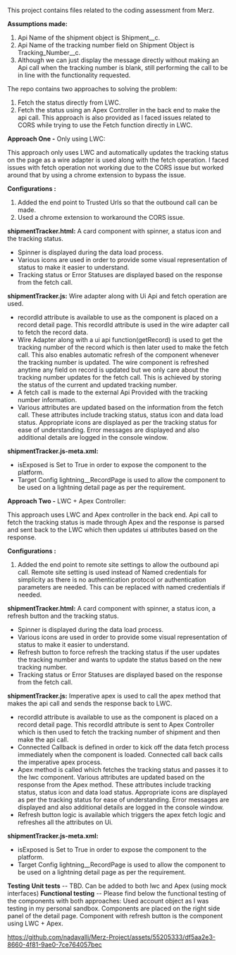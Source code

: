 This project contains files related to the coding assessment from Merz.

**Assumptions made:**
1. Api Name of the shipment object is Shipment__c.
2. Api Name of the tracking number field on Shipment Object is Tracking_Number__c.
3. Although we can just display the message directly without making an Api call when the tracking number is blank, still performing the call to be in line with the functionality requested.

The repo contains two approaches to solving the problem:
1. Fetch the status directly from LWC.
2. Fetch the status using an Apex Controller in the back end to make the api call. This approach is also provided as I faced issues related to CORS while trying to use the Fetch function directly in LWC.

**Approach One -** Only using LWC:

This approach only uses LWC and automatically updates the tracking status on the page as a wire adapter is used along with the fetch operation. I faced issues with fetch operation not working due to the CORS issue but worked around that by using a chrome extension to bypass the issue.

**Configurations :**

1. Added the end point to Trusted Urls so that the outbound call can be made.
2. Used a chrome extension to workaround the CORS issue.

**shipmentTracker.html:** A card component with spinner, a status icon and the tracking status. 

* Spinner is displayed during the data load process. 
* Various icons are used in order to provide some visual representation of status to make it easier to understand.
* Tracking status or Error Statuses are displayed based on the response from the fetch call.

**shipmentTracker.js:** Wire adapter along with Ui Api and fetch operation are used.

* recordId attribute is available to use as the component is placed on a record detail page. This recordId attribute is used in the wire adapter call to fetch the record data.
* Wire Adapter along with a ui api function(getRecord) is used to get the tracking number of the record which is then later used to make the fetch call. This also enables automatic refresh of the component whenever the tracking number is updated. The wire component is refreshed anytime any field on record is updated but we only care about the tracking number updates for the fetch call. This is achieved by storing the status of the current and updated tracking number.
* A fetch call is made to the external Api Provided with the tracking number information.
* Various attributes are updated based on the information from the fetch call. These attributes include tracking status, status icon and data load status. Appropriate icons are displayed as per the tracking status for ease of understanding. Error messages are displayed and also additional details are logged in the console window.

**shipmentTracker.js-meta.xml:** 

* isExposed is Set to True in order to expose the component to the platform.
* Target Config lightning__RecordPage is used to allow the component to be used on a lightning detail page as per the requirement.

**Approach Two -** LWC + Apex Controller:

This approach uses LWC and Apex controller in the back end. Api call to fetch the tracking status is made through Apex and the response is parsed and sent back to the LWC which then updates ui attributes based on the response.

**Configurations :**
1. Added the end point to remote site settings to allow the outbound api call. Remote site setting is used instead of Named credentials for simplicity as there is no authentication protocol or authentication parameters are needed. This can be replaced with named credentials if needed.

**shipmentTracker.html:** A card component with spinner, a status icon, a refresh button and the tracking status. 

* Spinner is displayed during the data load process. 
* Various icons are used in order to provide some visual representation of status to make it easier to understand.
* Refresh button to force refresh the tracking status if the user updates the tracking number and wants to update the status based on the new tracking number.
* Tracking status or Error Statuses are displayed based on the response from the fetch call.

**shipmentTracker.js:** Imperative apex is used to call the apex method that makes the api call and sends the response back to LWC.

* recordId attribute is available to use as the component is placed on a record detail page. This recordId attribute is sent to Apex Controller which is then used to fetch the tracking number of shipment and then make the api call.
* Connected Callback is defined in order to kick off the data fetch process immediately when the component is loaded. Connected call back calls the imperative apex process.
* Apex method is called which fetches the tracking status and passes it to the lwc component. Various attributes are updated based on the response from the Apex method. These attributes include tracking status, status icon and data load status. Appropriate icons are displayed as per the tracking status for ease of understanding. Error messages are displayed and also additional details are logged in the console window.
* Refresh button logic is available which triggers the apex fetch logic and refreshes all the attributes on Ui.

**shipmentTracker.js-meta.xml:** 

* isExposed is Set to True in order to expose the component to the platform.
* Target Config lightning__RecordPage is used to allow the component to be used on a lightning detail page as per the requirement.

**Testing**
**Unit tests** -- TBD. Can be added to both lwc and Apex (using mock interfaces)
**Functional testing** -- Please find below the functional testing of the components with both approaches: Used account object as I was testing in my personal sandbox. Components are placed on the right side panel of the detail page. Component with refresh button is the component using LWC + Apex.

https://github.com/nadavalli/Merz-Project/assets/55205333/df5aa2e3-8660-4f81-9ae0-7ce764057bec



